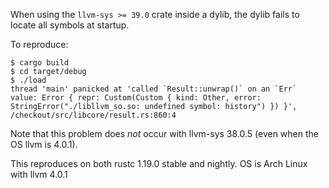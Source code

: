 When using the `llvm-sys >= 39.0` crate inside a dylib, the dylib fails to locate all symbols at startup.

To reproduce:
```
$ cargo build
$ cd target/debug
$ ./load
thread 'main' panicked at 'called `Result::unwrap()` on an `Err` value: Error { repr: Custom(Custom { kind: Other, error: StringError("./libllvm_so.so: undefined symbol: history") }) }', /checkout/src/libcore/result.rs:860:4
```

Note that this problem does *not* occur with llvm-sys 38.0.5 (even when the OS llvm is 4.0.1).

This reproduces on both rustc 1.19.0 stable and nightly.
OS is Arch Linux with llvm 4.0.1

